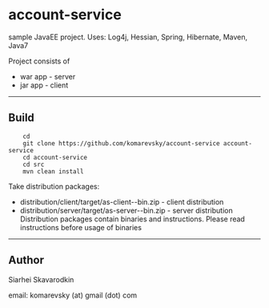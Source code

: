 account-service
===============

sample JavaEE project. Uses: Log4j, Hessian, Spring, Hibernate, Maven, Java7

Project consists of
* war app - server
* jar app - client

_ _ _

Build
-----

        cd
        git clone https://github.com/komarevsky/account-service account-service
        cd account-service
        cd src
        mvn clean install

Take distribution packages:
* distribution/client/target/as-client-<version>-bin.zip - client distribution
* distribution/server/target/as-server-<version>-bin.zip - server distribution
Distribution packages contain binaries and instructions. Please read instructions before usage of binaries

_ _ _

Author
------

Siarhei Skavarodkin

email: komarevsky (at) gmail (dot) com
